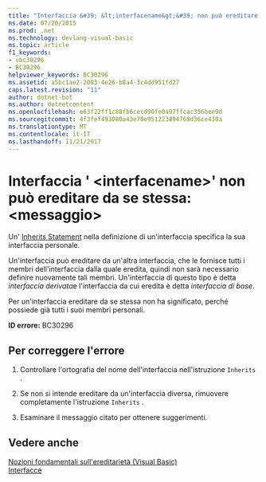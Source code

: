 ```yaml
---
title: "Interfaccia &#39; &lt;interfacename&gt;&#39; non può ereditare da se stessa: &lt;messaggio&gt;"
ms.date: 07/20/2015
ms.prod: .net
ms.technology: devlang-visual-basic
ms.topic: article
f1_keywords:
- vbc30296
- BC30296
helpviewer_keywords: BC30296
ms.assetid: a5bc1ae2-2083-4e26-b8a4-3c4dd951fd27
caps.latest.revision: "11"
author: dotnet-bot
ms.author: dotnetcontent
ms.openlocfilehash: e63f22ff1c88fb6cecd90fe0a97ffcac356bee9d
ms.sourcegitcommit: 4f3fef493080a43e70e951223894768d36ce430a
ms.translationtype: MT
ms.contentlocale: it-IT
ms.lasthandoff: 11/21/2017
---
```

# <a name="interface-39ltinterfacenamegt39-cannot-inherit-from-itself-ltmessagegt"></a>Interfaccia &#39; &lt;interfacename&gt;&#39; non può ereditare da se stessa: &lt;messaggio&gt;
Un' [Inherits Statement](../../visual-basic/language-reference/statements/inherits-statement.md) nella definizione di un'interfaccia specifica la sua interfaccia personale.  
  
 Un'interfaccia può ereditare da un'altra interfaccia, che le fornisce tutti i membri dell'interfaccia dalla quale eredita, quindi non sarà necessario definire nuovamente tali membri. Un'interfaccia di questo tipo è detta *interfaccia derivata*e l'interfaccia da cui eredita è detta *interfaccia di base*.  
  
 Per un'interfaccia ereditare da se stessa non ha significato, perché possiede già tutti i suoi membri personali.  
  
 **ID errore:** BC30296  
  
## <a name="to-correct-this-error"></a>Per correggere l'errore  
  
1.  Controllare l'ortografia del nome dell'interfaccia nell'istruzione `Inherits` .  
  
2.  Se non si intende ereditare da un'interfaccia diversa, rimuovere completamente l'istruzione `Inherits` .  
  
3.  Esaminare il messaggio citato per ottenere suggerimenti.  
  
## <a name="see-also"></a>Vedere anche  
 [Nozioni fondamentali sull'ereditarietà (Visual Basic)](~/docs/visual-basic/programming-guide/language-features/objects-and-classes/inheritance-basics.md)  
 [Interfacce](../../visual-basic/programming-guide/language-features/interfaces/index.md)
